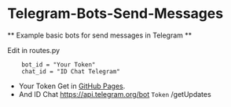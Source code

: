 # Telegram-Bots-Send-Messages
** Example basic bots for send messages in Telegram **

Edit in routes.py
```
    bot_id = "Your Token"
    chat_id = "ID Chat Telegram"
```

- Your Token Get in [GitHub Pages](https://core.telegram.org/bots).
- And  ID Chat  https://api.telegram.org/bot `Token` /getUpdates